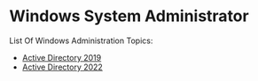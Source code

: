 # Windows System Administrator

List Of Windows Administration Topics:

* [Active Directory 2019](Contents/Win19ActiveDirectory/README.md)
* [Active Directory 2022](Contents/Win22ActiveDirectory/README.md)

